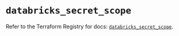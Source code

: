 # `databricks_secret_scope`

Refer to the Terraform Registry for docs: [`databricks_secret_scope`](https://registry.terraform.io/providers/databricks/databricks/1.40.0/docs/resources/secret_scope).
